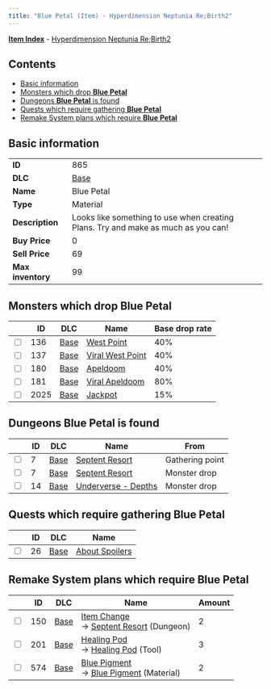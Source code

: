 ```yaml
---
title: "Blue Petal (Item) - Hyperdimension Neptunia Re;Birth2"
---
```


[**Item Index**](/neptunia/rb2/item/index.html) - [Hyperdimension Neptunia Re;Birth2](/neptunia/rb2)

## Contents

- [Basic information](#basic-information)
- [Monsters which drop **Blue Petal**](#monsters-which-drop-blue-petal)
- [Dungeons **Blue Petal** is found](#dungeons-blue-petal-is-found)
- [Quests which require gathering **Blue Petal**](#quests-which-require-gathering-blue-petal)
- [Remake System plans which require **Blue Petal**](#remake-system-plans-which-require-blue-petal)

## Basic information

|   |   |
| -- | -- |
| **ID** | 865 |
| **DLC** | [Base](/neptunia/rb2/dlc/0-base.html) |
| **Name** | Blue Petal |
| **Type** | Material |
| **Description** | Looks like something to use when creating Plans. Try and make as much as you can! |
| **Buy Price** | 0 |
| **Sell Price** | 69 |
| **Max inventory** | 99 |

## Monsters which drop **Blue Petal**

|    | ID | DLC | Name | Base drop rate |
| -- | -- | --- | ---- | -------------- |
| <input type="checkbox" id="rb2-monster-0-136" class="trackbox" /> | 136 | [Base](/neptunia/rb2/dlc/0-base.html) | [West Point](/neptunia/rb2/monster/0-136-west-point.html) | 40% |
| <input type="checkbox" id="rb2-monster-0-137" class="trackbox" /> | 137 | [Base](/neptunia/rb2/dlc/0-base.html) | [Viral West Point](/neptunia/rb2/monster/0-137-viral-west-point.html) | 40% |
| <input type="checkbox" id="rb2-monster-0-180" class="trackbox" /> | 180 | [Base](/neptunia/rb2/dlc/0-base.html) | [Apeldoom](/neptunia/rb2/monster/0-180-apeldoom.html) | 40% |
| <input type="checkbox" id="rb2-monster-0-181" class="trackbox" /> | 181 | [Base](/neptunia/rb2/dlc/0-base.html) | [Viral Apeldoom](/neptunia/rb2/monster/0-181-viral-apeldoom.html) | 80% |
| <input type="checkbox" id="rb2-monster-0-2025" class="trackbox" /> | 2025 | [Base](/neptunia/rb2/dlc/0-base.html) | [Jackpot](/neptunia/rb2/monster/0-2025-jackpot.html) | 15% |

## Dungeons **Blue Petal** is found

|    | ID | DLC | Name | From |
| -- | -- | --- | ---- | ---- |
| <input type="checkbox" id="rb2-dungeon-0-7" class="trackbox" /> | 7 | [Base](/neptunia/rb2/dlc/0-base.html) | [Septent Resort](/neptunia/rb2/dungeon/0-7-septent-resort.html) | Gathering point |
| <input type="checkbox" id="rb2-dungeon-0-7" class="trackbox" /> | 7 | [Base](/neptunia/rb2/dlc/0-base.html) | [Septent Resort](/neptunia/rb2/dungeon/0-7-septent-resort.html) | Monster drop |
| <input type="checkbox" id="rb2-dungeon-0-14" class="trackbox" /> | 14 | [Base](/neptunia/rb2/dlc/0-base.html) | [Underverse - Depths](/neptunia/rb2/dungeon/0-14-underverse-depths.html) | Monster drop |

## Quests which require gathering **Blue Petal**

|    | ID | DLC | Name |
| -- | -- | --- | ---- |
| <input type="checkbox" id="rb2-quest-0-26" class="trackbox" /> | 26 | [Base](/neptunia/rb2/dlc/0-base.html) | [About Spoilers](/neptunia/rb2/quest/0-26-about-spoilers.html) |

## Remake System plans which require **Blue Petal**

|    | ID | DLC | Name | Amount |
| -- | -- | --- | ---- | ------ |
| <input type="checkbox" id="rb2-remake-0-150" class="trackbox" /> | 150 | [Base](/neptunia/rb2/dlc/0-base.html) | [Item Change](/neptunia/rb2/remake/0-150-item-change.html)<br />→ [Septent Resort](/neptunia/rb2/dungeon/0-7-septent-resort.html) (Dungeon) | 2 |
| <input type="checkbox" id="rb2-remake-0-201" class="trackbox" /> | 201 | [Base](/neptunia/rb2/dlc/0-base.html) | [Healing Pod](/neptunia/rb2/remake/0-201-healing-pod.html)<br />→ [Healing Pod](/neptunia/rb2/item/0-2-healing-pod.html) (Tool) | 3 |
| <input type="checkbox" id="rb2-remake-0-574" class="trackbox" /> | 574 | [Base](/neptunia/rb2/dlc/0-base.html) | [Blue Pigment](/neptunia/rb2/remake/0-574-blue-pigment.html)<br />→ [Blue Pigment](/neptunia/rb2/item/0-1031-blue-pigment.html) (Material) | 2 |